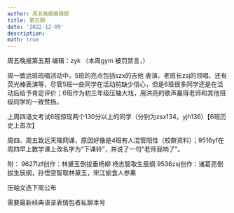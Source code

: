 ```yaml
---
author: 周五晚报编辑部
title: 第五期
date: '2022-12-09'
description: 
math: true
---
```

周五晚报第五期 编辑：zyk
（本周gym 被罚禁言，）

周一致远班班唱活动中，5班的亮点包括szx的吉他 表演、老班长zsj的领唱、还有荧光棒表演等，尽管5班一些同学在活动前缺少信心，但是6班很多同学还是在活动后给予肯定评价；6班作为初三年级压轴大戏，用洪亮的歌声赢得老师和其他班级同学的一致赞扬。

上周四语文考试6班惊现两个130分以上的同学（分别为zsx134，yjh136）【6班历史上首次】

周四、周五致远天降网课，原因好像是4班有人混管阳性（校群资料）；9516yf在周四早上数学课上改名字为“下课铃”，并说了一句“老师我响了”。

附：
9627lzf创作：林黛玉倒拔垂杨柳 杨志智取生辰纲
9536zsj创作：诸葛亮倒拔生辰纲，孙悟空智取林黛玉，宋江偷食人参果

压轴文选下周公布

需要最新经典语录表情包者私聊本号